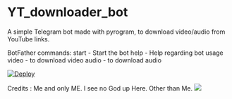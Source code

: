 # YT_downloader_bot

A simple Telegram bot made with pyrogram, to download video/audio from YouTube links.

BotFather commands:
start - Start the bot
help - Help regarding bot usage
video - <YouTube link> to download video
audio - <YouTube link> to download audio

[![Deploy](https://www.herokucdn.com/deploy/button.svg)](https://heroku.com/deploy?templet=https://github.com/kirodewal/ytdl)

Credits : Me and only ME. I see no God up Here. Other than Me. 
![](https://i.imgur.com/sUlocsy.png)
